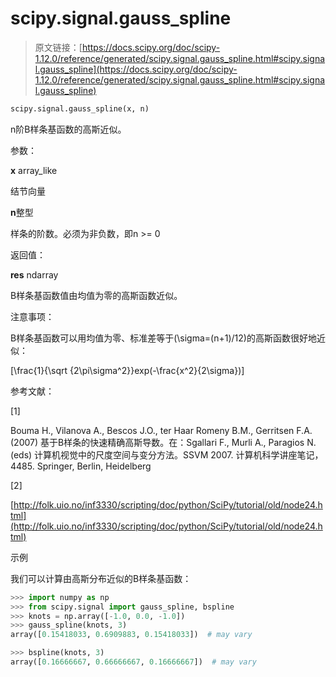# scipy.signal.gauss_spline

> 原文链接：[https://docs.scipy.org/doc/scipy-1.12.0/reference/generated/scipy.signal.gauss_spline.html#scipy.signal.gauss_spline](https://docs.scipy.org/doc/scipy-1.12.0/reference/generated/scipy.signal.gauss_spline.html#scipy.signal.gauss_spline)

```py
scipy.signal.gauss_spline(x, n)
```

n阶B样条基函数的高斯近似。

参数：

**x** array_like

结节向量

**n**整型

样条的阶数。必须为非负数，即n >= 0

返回值：

**res** ndarray

B样条基函数值由均值为零的高斯函数近似。

注意事项：

B样条基函数可以用均值为零、标准差等于\(\sigma=(n+1)/12\)的高斯函数很好地近似：

\[\frac{1}{\sqrt {2\pi\sigma^2}}exp(-\frac{x^2}{2\sigma})\]

参考文献：

[1]

Bouma H., Vilanova A., Bescos J.O., ter Haar Romeny B.M., Gerritsen F.A. (2007) 基于B样条的快速精确高斯导数。在：Sgallari F., Murli A., Paragios N. (eds) 计算机视觉中的尺度空间与变分方法。SSVM 2007\. 计算机科学讲座笔记，4485\. Springer, Berlin, Heidelberg

[2]

[http://folk.uio.no/inf3330/scripting/doc/python/SciPy/tutorial/old/node24.html](http://folk.uio.no/inf3330/scripting/doc/python/SciPy/tutorial/old/node24.html)

示例

我们可以计算由高斯分布近似的B样条基函数：

```py
>>> import numpy as np
>>> from scipy.signal import gauss_spline, bspline
>>> knots = np.array([-1.0, 0.0, -1.0])
>>> gauss_spline(knots, 3)
array([0.15418033, 0.6909883, 0.15418033])  # may vary 
```

```py
>>> bspline(knots, 3)
array([0.16666667, 0.66666667, 0.16666667])  # may vary 
```
